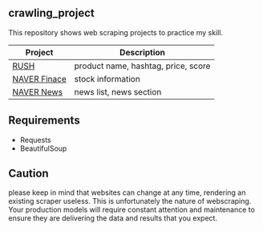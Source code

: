 ## crawling_project

This repository shows web scraping projects to practice my skill.

| Project | Description |
|---|---|
| [RUSH](https://weare.lush.co.kr/) | product name, hashtag, price, score |
| [NAVER Finace](https://finance.naver.com/) | stock information | 
| [NAVER News](https://news.naver.com/) | news list, news section |

## Requirements
- Requests
- BeautifulSoup

## Caution
please keep in mind that websites can change at any time, rendering an existing scraper useless. This is unfortunately the nature of webscraping. Your production models will require constant attention and maintenance to ensure they are delivering the data and results that you expect.
